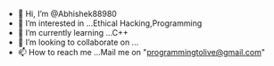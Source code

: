 - 👋 Hi, I’m @Abhishek88980
- 👀 I’m interested in ...Ethical Hacking,Programming
- 🌱 I’m currently learning ...C++
- 💞️ I’m looking to collaborate on ...
- 📫 How to reach me ...Mail me on "programmingtolive@gmail.com"

<!---
Abhishek88980/Abhishek88980 is a ✨ special ✨ repository because its `README.md` (this file) appears on your GitHub profile.
You can click the Preview link to take a look at your changes.
--->
